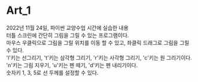 # Art_1
2022년 11월 24일, 파이썬 교양수업 시간에 실습한 내용</br>
터틀 스크린에 간단히 그림을 그릴 수 있는 프로그램이다.</br>
마우스 우클릭으로 그림을 그릴 위치를 이동 할 수 있고, 좌클릭 드래그로 그림을 그릴 수 있다.</br>
'l'키는 선그리기, 't'키는 삼각형 그리기, 'r'키는 사각형 그리기, 'c'키는 원 그리기이다.</br>
'n'키는 그림 지우기, 'u'키는 펜 떼기, 'd'키는 펜 내리기이다.</br>
숫자키 1, 3, 5로 선 두께를 설정할 수 있다.